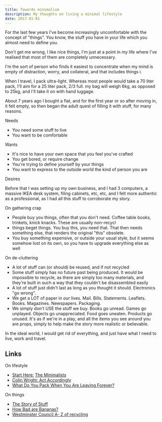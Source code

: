 ```yaml
---
title: Towards minimalism
description: My thoughts on living a minimal lifestyle
date: 2017-01-01
---
```


For the last few years I've become increasingly uncomfortable with the concept of "things". You know, the stuff you have in your life which you almost need to define you.

 

Don't get me wrong, I like nice things, I'm just at a point in my life where I've realised that most of them are completely unnecessary.

I'm the sort of person who finds it easiest to concentrate when my mind is empty of distraction, worry, and collateral, and that includes things i.

When I travel, I pack ultra-light. Whereas most people would take a 70 liter pack, I'll aim for a 25 liter pack, 2/3 full. my bag will weigh 6kg, as opposed to 25kg, and I'll take it on with hand luggage.

 

About 7 years ago I bought a flat, and for the first year or so after moving in, it felt empty, so then began the adult quest of filling it with stuff, for many reasons.

Needs

- You need some stuff to live
- You want to be comfortable

Wants

- It's nice to have your own space that you feel you've crafted
- You get bored, or require change
- You're trying to define yourself by your things
- You want to express to the outside world the kind of person you are

Desires

 

Before that I was setting up my own business, and I had 3 computers, a massive IKEA desk system, filing cabinets, etc, etc, and I felt more authentic as a professional, as I had all this stuff to corroborate my story.

 

On gathering crap

- People buy you things, often that you don't need. Coffee table books, trinkets, knick knacks. These are usually non-recycl
- things beget things. You buy this, you need that. That then needs something else, that renders the original "this" obsolete.
- You buy something expensive, or outside your usual style, but it seems somehow lost on its own, so you have to upgrade everything else as well

On de-cluttering

- A lot of stuff can (or should) be reused, and if not recycled
- Some stuff simply has no future past being produced. It would be impossible to recycle, as there are simply too many materials, and they're built in such a way that they couldn't be disassembled easily
- A lot of stuff just didn't last as long as you thought it should. Electronics "go wrong".
- We get a LOT of paper in our lives. Mail. Bills. Statements. Leaflets. Books. Magazines. Newspapers. Packaging.
- We simply don't USE the stuff we buy. Books go unread. Games go unplayed. Objects go unappreciated. Food goes uneaten. Products go unused. It's as if we're in a play, and all the items you see around you are props, simply to help make the story more realistic or believable.

In the ideal world, I would get rid of everything, and just have what I need to live, work and travel.

## Links

On lifestyle

- [Start Here:](http://theminimalists.com/start/) [The Minimalists](http://theminimalists.com/start/)
- [Colin Wright: Act Accordingly](http://colin.io/portfolio/act-accordingly/)
- [What Do You Pack When You Are Leaving Forever?](http://neverendingvoyage.com/what-do-you-pack-when-you-are-leaving-forever-our-packing-list/)

On things

- [The Story of Stuff](http://storyofstuff.org/)
- [How Bad are Bananas?](http://amazon.co.uk/How-Bad-Are-Bananas-everything/dp/1846688914)
- [Westminster Council A- Z of recycling](http://westminster.gov.uk/services/environment/rubbishwasteandrecycling/recyclingfacilities/atoz/)
